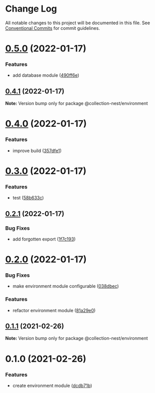 # Change Log

All notable changes to this project will be documented in this file.
See [Conventional Commits](https://conventionalcommits.org) for commit guidelines.

# [0.5.0](https://github.com/developer239/collection-nest/compare/@collection-nest/environment@0.4.1...@collection-nest/environment@0.5.0) (2022-01-17)


### Features

* add database module ([490ff6e](https://github.com/developer239/collection-nest/commit/490ff6e77ca0a79df3237082466eb2a52930e533))





## [0.4.1](https://github.com/developer239/collection-nest/compare/@collection-nest/environment@0.4.0...@collection-nest/environment@0.4.1) (2022-01-17)

**Note:** Version bump only for package @collection-nest/environment





# [0.4.0](https://github.com/developer239/collection-nest/compare/@collection-nest/environment@0.3.0...@collection-nest/environment@0.4.0) (2022-01-17)


### Features

* improve build ([357dfe1](https://github.com/developer239/collection-nest/commit/357dfe13554728bf0dd67097020c3b1d5a727b4d))





# [0.3.0](https://github.com/developer239/collection-nest/compare/@collection-nest/environment@0.2.1...@collection-nest/environment@0.3.0) (2022-01-17)


### Features

* test ([58b633c](https://github.com/developer239/collection-nest/commit/58b633c56d35ed0fa2572fc6cce42e34c63e4654))





## [0.2.1](https://github.com/developer239/collection-nest/compare/@collection-nest/environment@0.2.0...@collection-nest/environment@0.2.1) (2022-01-17)


### Bug Fixes

* add forgotten export ([1f7c193](https://github.com/developer239/collection-nest/commit/1f7c193ec966fbc01c8bff08a1acbee3b5a7e5d6))





# [0.2.0](https://github.com/developer239/collection-nest/compare/@collection-nest/environment@0.1.1...@collection-nest/environment@0.2.0) (2022-01-17)


### Bug Fixes

* make environment module configurable ([038dbec](https://github.com/developer239/collection-nest/commit/038dbecab7ce630eec14f6e44c786746a02c3c5e))


### Features

* refactor environment module ([81a29e0](https://github.com/developer239/collection-nest/commit/81a29e0cfbc8f0f4baba3f740799d68ac98737b6))





## [0.1.1](https://github.com/developer239/collection-nest/compare/@collection-nest/environment@0.1.0...@collection-nest/environment@0.1.1) (2021-02-26)

**Note:** Version bump only for package @collection-nest/environment





# 0.1.0 (2021-02-26)


### Features

* create environment module ([dcdb71b](https://github.com/developer239/collection-nest/commit/dcdb71b3379d8b18ba6edeb186f3cbc8255626c9))
